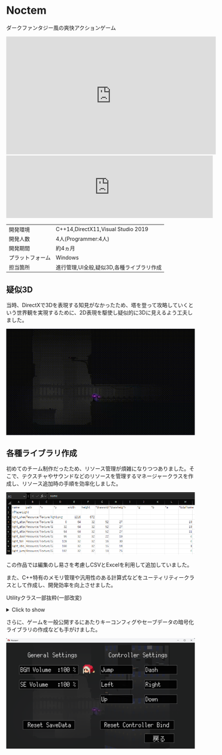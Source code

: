# Noctem

ダークファンタジー風の爽快アクションゲーム

<iframe width="560" height="315" src="https://www.youtube.com/embed/wE0gTCZ1qj8?si=vhCACjR5PUpRQLj0" title="YouTube video player" frameborder="0" allow="accelerometer; autoplay; clipboard-write; encrypted-media; gyroscope; picture-in-picture; web-share" referrerpolicy="strict-origin-when-cross-origin" allowfullscreen></iframe>

<iframe width="552" height="167" frameborder="0" src="https://itch.io/embed/1470243"><a href="https://kobedenshigame.itch.io/noctem">Noctem by 神戸電子ゲームソフト分野</a></iframe>

|          |                                    |
| -------- | ---------------------------------- |
| 開発環境     | C++14,DirectX11,Visual Studio 2019 |
| 開発人数     | 4人(Programmer:4人)                  |
| 開発期間     | 約4ヵ月                               |
| プラットフォーム | Windows                            |
| 担当箇所     | 進行管理,UI全般,疑似3D,各種ライブラリ作成           |

## 疑似3D

当時、DirectXで3Dを表現する知見がなかったため、塔を登って攻略していくという世界観を実現するために、2D表現を駆使し疑似的に3Dに見えるよう工夫しました。

![entry](../../img/noctem/entry.gif)

## 各種ライブラリ作成

初めてのチーム制作だったため、リソース管理が煩雑になりつつありました。そこで、テクスチャやサウンドなどのリソースを管理するマネージャークラスを作成し、リソース追加時の手順を効率化しました。

![texturelist](../../img/noctem/texturelist.png)

この作品では編集のし易さを考慮しCSVとExcelを利用して追加していました。

また、C++特有のメモリ管理や汎用性のある計算式などをユーティリティークラスとして作成し、開発効率を向上させました。

Utilityクラス一部抜粋(一部改変)

<details><summary>Click to show</summary>

```cpp
// Utilityクラス一部抜粋(一部改変)

template<class T, class U>
bool CheckVector(const T& _vector, const U& _begin) {
  return std::is_same<std::vector<U>, T>::value;
};
template<class T, class U>
bool CheckList(const T& _list, const U& _begin) {
  return std::is_same<std::list<U>, T>::value;
};
template<class T>
bool CheckPointer(const T& _arg) {
  return std::is_pointer<T>::value;
}

template<class T>
inline void Delete(T*& _arg) {
  if (!_arg) return;
  delete _arg;
  _arg = nullptr;
}

template<class T>
inline void LoopDelete(T& _arg) {
  if (CheckPointer(*_arg.begin())) {
    for (auto list : _arg) Delete(list);
  }
  _arg.clear();
}

template<class T>
void AutoDelete(T& _arg) {
  if (_arg.size() == 0) return;
  if (CheckVector(_arg, *_arg.begin())) {
    LoopDelete(_arg);
    _arg.shrink_to_fit();
    if (_arg.capacity() != 0) {
      _RPT0(_CRT_WARN, "It may not have been released properly.\n");
      _RPTN(_CRT_WARN, "CAPACITY: %d\n", _arg.capacity());
    }
    return;
  };
  if (CheckList(_arg, *_arg.begin())) {
    LoopDelete(_arg);
    return;
  }
};

template<class T>
void AutoDelete(T*& _pArg)
{
  if (_pArg->size() == 0) return;
  if (CheckVector(*_pArg, *(*_pArg).begin())) {
    LoopDelete(*_pArg);
    _pArg->shrink_to_fit();
    if (_pArg->capacity() != 0) {
      _RPT0(_CRT_WARN, "It may not have been released properly.\n");
      _RPTN(_CRT_WARN, "CAPACITY: %d\n", _pArg->capacity());
    }
    Delete(_pArg);
    return;
  };
  if (CheckList(*_pArg, *(*_pArg).begin())) {
    LoopDelete(*_pArg);
    Delete(_pArg);
    return;
  }
  return;
};

template<class T, class... U>
inline void DeleteList(T& _arg, U&... _args) {
  AutoDelete(_arg);
  DeleteList(std::forward<U>(_args)...);
};

inline void DeleteList() {};
```

</details>

さらに、ゲームを一般公開するにあたりキーコンフィグやセーブデータの暗号化ライブラリの作成なども手がけました。

![settings](../../img/noctem/settings.png)
